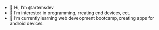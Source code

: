 - 👋 Hi, I’m @artemsdev
- 👀 I’m interested in programming, creating end devices, ect.
- 🌱 I’m currently learning web development bootcamp, creating apps for android devices.


<!---
artemsdev/artemsdev is a ✨ special ✨ repository because its `README.md` (this file) appears on your GitHub profile.
You can click the Preview link to take a look at your changes.
--->

